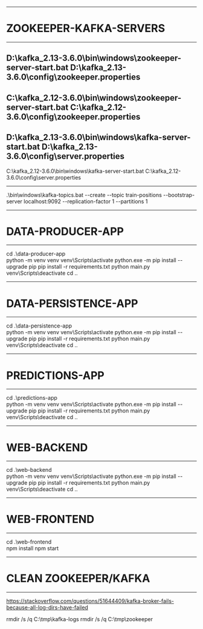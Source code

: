 -----

# ZOOKEEPER-KAFKA-SERVERS

-----

D:\kafka_2.13-3.6.0\bin\windows\zookeeper-server-start.bat D:\kafka_2.13-3.6.0\config\zookeeper.properties
-----
C:\kafka_2.12-3.6.0\bin\windows\zookeeper-server-start.bat C:\kafka_2.12-3.6.0\config\zookeeper.properties
-----
D:\kafka_2.13-3.6.0\bin\windows\kafka-server-start.bat  D:\kafka_2.13-3.6.0\config\server.properties
-----
C:\kafka_2.12-3.6.0\bin\windows\kafka-server-start.bat  C:\kafka_2.12-3.6.0\config\server.properties

-----

.\bin\windows\kafka-topics.bat --create --topic train-positions --bootstrap-server localhost:9092 --replication-factor 1 --partitions 1

-----

# DATA-PRODUCER-APP

-----

cd .\data-producer-app\
python -m venv venv
venv\Scripts\activate
python.exe -m pip install --upgrade pip 
pip install -r requirements.txt
python main.py
venv\Scripts\deactivate
cd ..

-----

# DATA-PERSISTENCE-APP

-----

cd .\data-persistence-app\
python -m venv venv
venv\Scripts\activate
python.exe -m pip install --upgrade pip 
pip install -r requirements.txt
python main.py
venv\Scripts\deactivate
cd ..

-----

# PREDICTIONS-APP

-----

cd .\predictions-app\
python -m venv venv
venv\Scripts\activate
python.exe -m pip install --upgrade pip 
pip install -r requirements.txt
python main.py
venv\Scripts\deactivate
cd ..

-----

# WEB-BACKEND

-----

cd .\web-backend\
python -m venv venv
venv\Scripts\activate
python.exe -m pip install --upgrade pip 
pip install -r requirements.txt
python main.py
venv\Scripts\deactivate
cd ..

-----

# WEB-FRONTEND

-----

cd .\web-frontend\
npm install
npm start

-----

# CLEAN ZOOKEEPER/KAFKA

-----

https://stackoverflow.com/questions/51644409/kafka-broker-fails-because-all-log-dirs-have-failed

rmdir /s /q C:\tmp\kafka-logs
rmdir /s /q C:\tmp\zookeeper